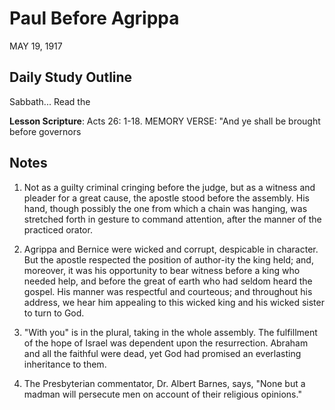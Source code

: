# Paul Before Agrippa
MAY 19, 1917

## Daily Study Outline

Sabbath... Read the

**Lesson Scripture**: Acts 26: 1-18. MEMORY VERSE: "And ye shall be brought before governors

## Notes

1. Not as a guilty criminal cringing before the judge, but as a witness and pleader for a great cause, the apostle stood before the assembly. His hand, though possibly the one from which a chain was hanging, was stretched forth in gesture to command attention, after the manner of the practiced orator.

2. Agrippa and Bernice were wicked and corrupt, despicable in character. But the apostle respected the position of author-ity the king held; and, moreover, it was his opportunity to bear witness before a king who needed help, and before the great of earth who had seldom heard the gospel. His manner was respectful and courteous; and throughout his address, we hear him appealing to this wicked king and his wicked sister to turn to God.

4. "With you" is in the plural, taking in the whole assembly. The fulfillment of the hope of Israel was dependent upon the resurrection. Abraham and all the faithful were dead, yet God had promised an everlasting inheritance to them.

5. The Presbyterian commentator, Dr. Albert Barnes, says, "None but a madman will persecute men on account of their religious opinions."
